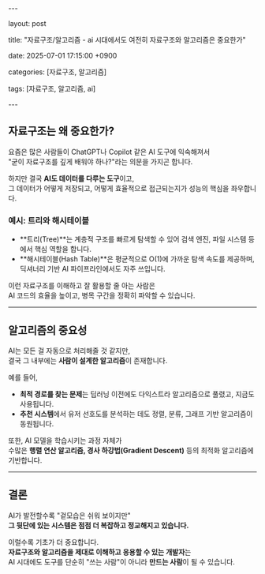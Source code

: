 \---

layout: post   

title:  "자료구조/알고리즘 - ai 시대에서도 여전히 자료구조와 알고리즘은 중요한가"

date:  2025-07-01 17:15:00 +0900

categories: [자료구조, 알고리즘]

tags: [자료구조, 알고리즘, ai]

\---

## 자료구조는 왜 중요한가?

요즘은 많은 사람들이 ChatGPT나 Copilot 같은 AI 도구에 익숙해져서  
"굳이 자료구조를 깊게 배워야 하나?"라는 의문을 가지곤 합니다.

하지만 결국 **AI도 데이터를 다루는 도구**이고,  
그 데이터가 어떻게 저장되고, 어떻게 효율적으로 접근되는지가 성능의 핵심을 좌우합니다.

### 예시: 트리와 해시테이블

- **트리(Tree)**는 계층적 구조를 빠르게 탐색할 수 있어 검색 엔진, 파일 시스템 등에서 핵심 역할을 합니다.  
- **해시테이블(Hash Table)**은 평균적으로 O(1)에 가까운 탐색 속도를 제공하며, 딕셔너리 기반 AI 파이프라인에서도 자주 쓰입니다.

이런 자료구조를 이해하고 잘 활용할 줄 아는 사람은  
AI 코드의 효율을 높이고, 병목 구간을 정확히 파악할 수 있습니다.

---

## 알고리즘의 중요성

AI는 모든 걸 자동으로 처리해줄 것 같지만,  
결국 그 내부에는 **사람이 설계한 알고리즘**이 존재합니다.

예를 들어,

- **최적 경로를 찾는 문제**는 딥러닝 이전에도 다익스트라 알고리즘으로 풀렸고, 지금도 사용됩니다.
- **추천 시스템**에서 유저 선호도를 분석하는 데도 정렬, 분류, 그래프 기반 알고리즘이 동원됩니다.

또한, AI 모델을 학습시키는 과정 자체가  
수많은 **행렬 연산 알고리즘, 경사 하강법(Gradient Descent)** 등의 최적화 알고리즘에 기반합니다.

---

## 결론

AI가 발전할수록 "겉모습은 쉬워 보이지만"  
**그 뒷단에 있는 시스템은 점점 더 복잡하고 정교해지고 있습니다.**

이럴수록 기초가 더 중요합니다.  
**자료구조와 알고리즘을 제대로 이해하고 응용할 수 있는 개발자**는  
AI 시대에도 도구를 단순히 "쓰는 사람"이 아니라 **만드는 사람**이 될 수 있습니다.